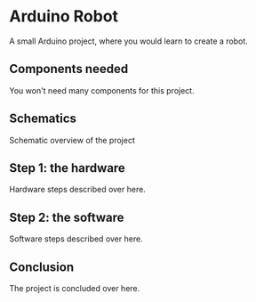 # Arduino Robot
A small Arduino project, where you would learn to create a robot.

Components needed
------------------

You won't need many components for this project.


Schematics
------------------
Schematic overview of the project


Step 1: the hardware
------------------
Hardware steps described over here.


Step 2: the software
------------------
Software steps described over here.


Conclusion
------------------
The project is concluded over here.
